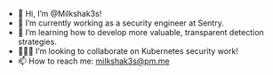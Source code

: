 - 👋 Hi, I’m @Milkshak3s!
- 👀 I’m currently working as a security engineer at Sentry.
- 🌱 I’m learning how to develop more valuable, transparent detection strategies. 
- 🧑‍🤝‍🧑 I’m looking to collaborate on Kubernetes security work! 
- 📫 How to reach me: milkshak3s@pm.me
